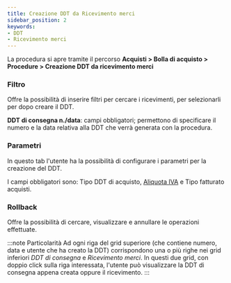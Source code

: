```yaml
---
title: Creazione DDT da Ricevimento merci
sidebar_position: 2
keywords:
- DDT
- Ricevimento merci
---
```


La procedura si apre tramite il percorso **Acquisti > Bolla di acquisto > Procedure > Creazione DDT da ricevimento merci**

### Filtro

Offre la possibilità di inserire filtri per cercare i ricevimenti, per selezionarli per dopo creare il DDT.

**DDT di consegna n./data**: campi obbligatori; permettono di specificare il numero e la data relativa alla DDT che verrà generata con la procedura.

### Parametri

In questo tab l'utente ha la possibilità di configurare i parametri per la creazione del DDT.

I campi obbligatori sono: Tipo DDT di acquisto, [Aliquota IVA](/docs/configurations/tables/finance/vat-rates) e Tipo fatturato acquisti.


### Rollback

Offre la possibilità di cercare, visualizzare e annullare le operazioni effettuate.

:::note Particolarità
Ad ogni riga del grid superiore (che contiene numero, data e utente che ha creato la DDT) corrispondono una o più righe nei grid inferiori *DDT di consegna* e *Ricevimento merci*. In questi due grid, con doppio click sulla riga interessata, l'utente può visualizzare la DDT di consegna appena creata oppure il ricevimento.
:::